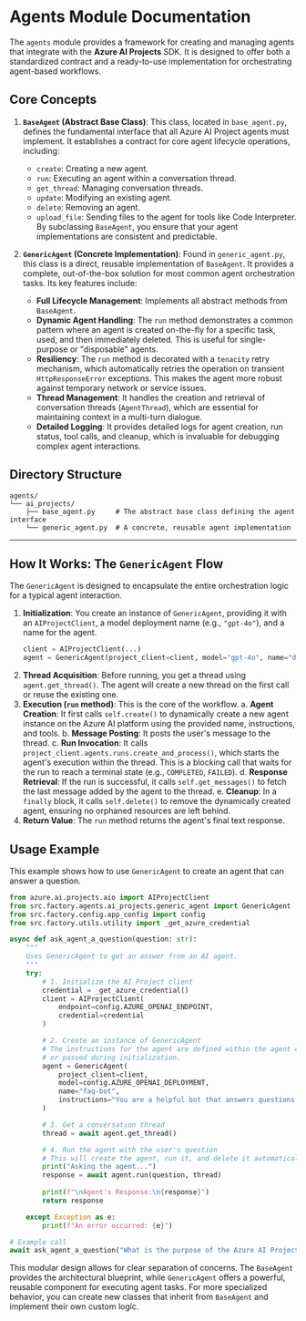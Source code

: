 # Agents Module Documentation

The `agents` module provides a framework for creating and managing agents that integrate with the **Azure AI Projects** SDK. It is designed to offer both a standardized contract and a ready-to-use implementation for orchestrating agent-based workflows.

## Core Concepts

1.  **`BaseAgent` (Abstract Base Class)**: This class, located in `base_agent.py`, defines the fundamental interface that all Azure AI Project agents must implement. It establishes a contract for core agent lifecycle operations, including:
    *   `create`: Creating a new agent.
    *   `run`: Executing an agent within a conversation thread.
    *   `get_thread`: Managing conversation threads.
    *   `update`: Modifying an existing agent.
    *   `delete`: Removing an agent.
    *   `upload_file`: Sending files to the agent for tools like Code Interpreter.
    By subclassing `BaseAgent`, you ensure that your agent implementations are consistent and predictable.

2.  **`GenericAgent` (Concrete Implementation)**: Found in `generic_agent.py`, this class is a direct, reusable implementation of `BaseAgent`. It provides a complete, out-of-the-box solution for most common agent orchestration tasks. Its key features include:
    *   **Full Lifecycle Management**: Implements all abstract methods from `BaseAgent`.
    *   **Dynamic Agent Handling**: The `run` method demonstrates a common pattern where an agent is created on-the-fly for a specific task, used, and then immediately deleted. This is useful for single-purpose or "disposable" agents.
    *   **Resiliency**: The `run` method is decorated with a `tenacity` retry mechanism, which automatically retries the operation on transient `HttpResponseError` exceptions. This makes the agent more robust against temporary network or service issues.
    *   **Thread Management**: It handles the creation and retrieval of conversation threads (`AgentThread`), which are essential for maintaining context in a multi-turn dialogue.
    *   **Detailed Logging**: It provides detailed logs for agent creation, run status, tool calls, and cleanup, which is invaluable for debugging complex agent interactions.

## Directory Structure

```
agents/
└── ai_projects/
    ├── base_agent.py     # The abstract base class defining the agent interface
    └── generic_agent.py  # A concrete, reusable agent implementation
```

---

## How It Works: The `GenericAgent` Flow

The `GenericAgent` is designed to encapsulate the entire orchestration logic for a typical agent interaction.

1.  **Initialization**: You create an instance of `GenericAgent`, providing it with an `AIProjectClient`, a model deployment name (e.g., `"gpt-4o"`), and a name for the agent.
    ```python
    client = AIProjectClient(...)
    agent = GenericAgent(project_client=client, model="gpt-4o", name="data-analyst-agent")
    ```
2.  **Thread Acquisition**: Before running, you get a thread using `agent.get_thread()`. The agent will create a new thread on the first call or reuse the existing one.
3.  **Execution (`run` method)**: This is the core of the workflow.
    a. **Agent Creation**: It first calls `self.create()` to dynamically create a new agent instance on the Azure AI platform using the provided name, instructions, and tools.
    b. **Message Posting**: It posts the user's message to the thread.
    c. **Run Invocation**: It calls `project_client.agents.runs.create_and_process()`, which starts the agent's execution within the thread. This is a blocking call that waits for the run to reach a terminal state (e.g., `COMPLETED`, `FAILED`).
    d. **Response Retrieval**: If the run is successful, it calls `self.get_messages()` to fetch the last message added by the agent to the thread.
    e. **Cleanup**: In a `finally` block, it calls `self.delete()` to remove the dynamically created agent, ensuring no orphaned resources are left behind.
4.  **Return Value**: The `run` method returns the agent's final text response.

## Usage Example

This example shows how to use `GenericAgent` to create an agent that can answer a question.

```python
from azure.ai.projects.aio import AIProjectClient
from src.factory.agents.ai_projects.generic_agent import GenericAgent
from src.factory.config.app_config import config
from src.factory.utils.utility import _get_azure_credential

async def ask_agent_a_question(question: str):
    """
    Uses GenericAgent to get an answer from an AI agent.
    """
    try:
        # 1. Initialize the AI Project client
        credential = _get_azure_credential()
        client = AIProjectClient(
            endpoint=config.AZURE_OPENAI_ENDPOINT, 
            credential=credential
        )

        # 2. Create an instance of GenericAgent
        # The instructions for the agent are defined within the agent class
        # or passed during initialization.
        agent = GenericAgent(
            project_client=client,
            model=config.AZURE_OPENAI_DEPLOYMENT,
            name="faq-bot",
            instructions="You are a helpful bot that answers questions."
        )

        # 3. Get a conversation thread
        thread = await agent.get_thread()

        # 4. Run the agent with the user's question
        # This will create the agent, run it, and delete it automatically.
        print("Asking the agent...")
        response = await agent.run(question, thread)
        
        print(f"\nAgent's Response:\n{response}")
        return response

    except Exception as e:
        print(f"An error occurred: {e}")

# Example call
await ask_agent_a_question("What is the purpose of the Azure AI Projects SDK?")
```

This modular design allows for clear separation of concerns. The `BaseAgent` provides the architectural blueprint, while `GenericAgent` offers a powerful, reusable component for executing agent tasks. For more specialized behavior, you can create new classes that inherit from `BaseAgent` and implement their own custom logic.
